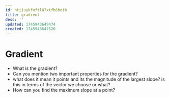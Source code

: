 ```yaml
---
id: htijuykfuftl87xtfb6boib
title: gradient
desc: ''
updated: 1745943649474
created: 1745943647520
---
```


# Gradient
- What is the gradient?
- Can you mention two important properties for the gradient?
- what does it mean it points and its the magnitude of the largest slope? is this in terms of the vector we choose or what?
- How can you find the maximum slope at a point?

